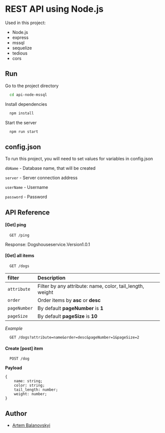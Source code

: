 
# REST API using Node.js

Used in this project:

- Node.js
- express
- mssql
- sequelize
- tedious
- cors



## Run


Go to the project directory

```bash
  cd api-node-mssql
```

Install dependencies

```bash
  npm install
```

Start the server

```bash
  npm run start
```

## config.json

To run this project, you will need to set values for variables in config.json

`dbName` - Database name, that will be created

`server` - Server connection address

`userName` - Username

`password` - Password

## API Reference

#### [Get] ping

```
  GET /ping
```

Response: Dogshouseservice.Version1.0.1

#### [Get] all items

```
  GET /dogs
```

| filter       | Description                                               |
|:-------------|:----------------------------------------------------------|
| `attribute`  | Filter by any attribute: name, color, tail_length, weight |
| `order`      | Order items by **asc** or **desc**                        |
| `pageNumber` | By default **pageNumber** is **1**                        |
| `pageSize`   | By default **pageSize** is **10**                         |

*Example*

```
  GET /dogs?attribute=name&order=desc&pageNumber=1&pageSize=2
```

#### Create [post] item

```
  POST /dog
```

**Payload**

```
{
    name: string;
    color: string;
    tail_length: number;
    weight: number;
}
```


## Author

- [Artem Balanovskyi](www.linkedin.com/in/artem-balanovskyi-6547781a3) 

